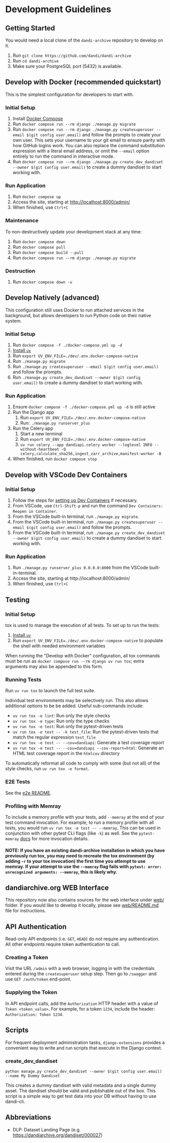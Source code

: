 # Development Guidelines

## Getting Started

You would need a local clone of the `dandi-archive` repository to develop on it.

1. Run `git clone https://github.com/dandi/dandi-archive`
1. Run `cd dandi-archive`
1. Make sure your PostgreSQL port (5432) is available.

## Develop with Docker (recommended quickstart)
This is the simplest configuration for developers to start with.

### Initial Setup
1. Install [Docker Compose](https://docs.docker.com/compose/install/)
1. Run `docker compose run --rm django ./manage.py migrate`
1. Run `docker compose run --rm django ./manage.py createsuperuser --email $(git config user.email)`
   and follow the prompts to create your own user.
   This sets your username to your git email to ensure parity with how GitHub logins work. You can also replace the command substitution expression with a literal email address, or omit the `--email` option entirely to run the command in interactive mode.
1. Run `docker compose run --rm django ./manage.py create_dev_dandiset --owner $(git config user.email)`
   to create a dummy dandiset to start working with.

### Run Application
1. Run `docker compose up`
1. Access the site, starting at <http://localhost:8000/admin/>
1. When finished, use `Ctrl+C`

### Maintenance
To non-destructively update your development stack at any time:
1. Run `docker compose down`
1. Run `docker compose pull`
1. Run `docker compose build --pull`
1. Run `docker compose run --rm django ./manage.py migrate`

### Destruction
1. Run `docker compose down -v`

## Develop Natively (advanced)
This configuration still uses Docker to run attached services in the background,
but allows developers to run Python code on their native system.

### Initial Setup
1. Run `docker compose -f ./docker-compose.yml up -d`
1. [Install `uv`](https://docs.astral.sh/uv/getting-started/installation/)
1. Run `export UV_ENV_FILE=./dev/.env.docker-compose-native`
1. Run `./manage.py migrate`
1. Run `./manage.py createsuperuser --email $(git config user.email)` and follow the prompts.
1. Run `./manage.py create_dev_dandiset --owner $(git config user.email)`
   to create a dummy dandiset to start working with.

### Run Application
1. Ensure `docker compose -f ./docker-compose.yml up -d` is still active
1. Run the Django app
    1. Run `export UV_ENV_FILE=./dev/.env.docker-compose-native`
    1. Run: `./manage.py runserver_plus`
1. Run the Celery app
    1. Start a new terminal
    1. Run `export UV_ENV_FILE=./dev/.env.docker-compose-native`
    1. `uv run celery --app dandiapi.celery worker --loglevel INFO --without-heartbeat -Q celery,calculate_sha256,ingest_zarr_archive,manifest-worker -B`
1. When finished, run `docker compose stop`


## Develop with VSCode Dev Containers

### Initial Setup
1. Follow the steps for [setting up Dev Containers](https://code.visualstudio.com/docs/devcontainers/containers#_installation) if necessary.
1. From VSCode, use `Ctrl-Shift-p` and run the command `Dev Containers: Reopen in Container`.
1. From the VSCode built-in terminal, run `./manage.py migrate`.
1. From the VSCode built-in terminal, run `./manage.py createsuperuser --email $(git config user.email)` and follow the prompts.
1. From the VSCode built-in terminal, run `./manage.py create_dev_dandiset --owner $(git config user.email)`
   to create a dummy dandiset to start working with.

### Run Application
1. Run `./manage.py runserver_plus 0.0.0.0:8000` from the VSCode built-in-terminal.
1. Access the site, starting at http://localhost:8000/admin/
1. When finished, use `Ctrl+C`


## Testing
### Initial Setup
tox is used to manage the execution of all tests. To set up to run the tests:

1. [Install `uv`](https://docs.astral.sh/uv/getting-started/installation/)
2. Run `export UV_ENV_FILE=./dev/.env.docker-compose-native` to populate the shell with needed environment variables

When running the "Develop with Docker" configuration, all tox commands must be run as
`docker compose run --rm django uv run tox`; extra arguments may also be appended to this form.

### Running Tests
Run `uv run tox` to launch the full test suite.

Individual test environments may be selectively run.
This also allows additional options to be be added.
Useful sub-commands include:
* `uv run tox -e lint`: Run only the style checks
* `uv run tox -e type`: Run only the type checks
* `uv run tox -e test`: Run only the pytest-driven tests
* `uv run tox -e test -- -k test_file`: Run the pytest-driven tests that match the regular expression `test_file`
* `uv run tox -e test -- --cov=dandiapi`: Generate a test coverage report
* `uv run tox -e test -- --cov=dandiapi --cov-report=html`: Generate an HTML test coverage report in the `htmlcov` directory

To automatically reformat all code to comply with
some (but not all) of the style checks, run `uv run tox -e format`.

### E2E Tests

See the [e2e README](e2e/README.md).

### Profiling with Memray
To include a memory profile with your tests, add `--memray` at the end of your test command invocation. For example, to run a memory profile with all tests, you would run `uv run tox -e test -- --memray`. This can be used in conjunction with other pytest CLI flags (like `-k`) as well. See the `pytest-memray` [docs](https://github.com/bloomberg/pytest-memray) for more invocation details.

#### NOTE: If you have an existing dandi-archive installation in which you have previously run tox, you may need to recreate the tox environment (by adding `-r` to your tox invocation) the first time you attempt to use memray. If your attempt to use the `--memray` flag fails with `pytest: error: unrecognized arguments: --memray`, this is likely why.

## dandiarchive.org WEB Interface

This repository now also contains sources for the web interface under [web/](./web/) folder.
If you would like to develop it locally, please see [web/README.md](./web/README.md) file for instructions.

## API Authentication
Read-only API endpoints (i.e. `GET`, `HEAD`) do not require any
authentication. All other endpoints require token authentication
to call.

### Creating a Token
Visit the URL `/admin` with a web browser, logging
in with the credentials entered during the `createsuperuser` setup step.
Then go to `/swagger` and use `GET /auth/token` end-point.

### Supplying the Token
In API endpoint calls, add the `Authorization` HTTP header with a value of
`Token <token_value>`. For example, for a token `1234`, include the header:
`Authorization: Token 1234`.

## Scripts

For frequent deployment administration tasks, `django-extensions` provides a convenient way to write and run scripts that execute in the Django context.

### create_dev_dandiset

```
python manage.py create_dev_dandiset --owner $(git config user.email) --name My Dummy Dandiset
```

This creates a dummy dandiset with valid metadata and a single dummy asset.
The dandiset should be valid and publishable out of the box.
This script is a simple way to get test data into your DB without having to use dandi-cli.

## Abbreviations

- DLP: Dataset Landing Page (e.g. https://dandiarchive.org/dandiset/000027)
